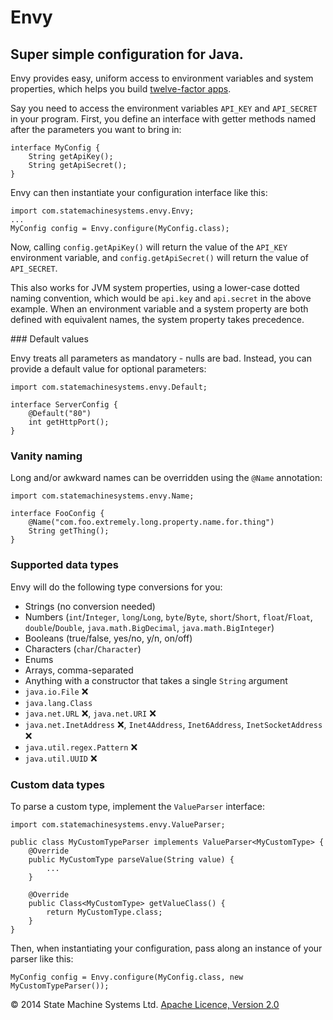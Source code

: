 # Envy

## Super simple configuration for Java.

Envy provides easy, uniform access to environment variables and system properties,
which helps you build [twelve-factor apps](http://www.12factor.net/config).

Say you need to access the environment variables `API_KEY` and `API_SECRET` in your program.
First, you define an interface with getter methods named after the parameters you want to bring in:

    interface MyConfig {
        String getApiKey();
        String getApiSecret();
    }

Envy can then instantiate your configuration interface like this:

    import com.statemachinesystems.envy.Envy;
    ...
    MyConfig config = Envy.configure(MyConfig.class);

Now, calling `config.getApiKey()` will return the value of the `API_KEY` environment variable, and
`config.getApiSecret()` will return the value of `API_SECRET`.

This also works for JVM system properties, using a lower-case dotted naming convention,
which would be `api.key` and `api.secret` in the above example. When an environment variable and a
system property are both defined with equivalent names, the system property takes precedence.

### Default values

Envy treats all parameters as mandatory - nulls are bad.
Instead, you can provide a default value for optional parameters:

    import com.statemachinesystems.envy.Default;

    interface ServerConfig {
        @Default("80")
        int getHttpPort();
    }

### Vanity naming

Long and/or awkward names can be overridden using the `@Name` annotation:

    import com.statemachinesystems.envy.Name;

    interface FooConfig {
        @Name("com.foo.extremely.long.property.name.for.thing")
        String getThing();
    }

### Supported data types

Envy will do the following type conversions for you:

* Strings (no conversion needed)
* Numbers (`int`/`Integer`, `long`/`Long`, `byte`/`Byte`, `short`/`Short`, `float`/`Float`, `double`/`Double`, `java.math.BigDecimal`, `java.math.BigInteger`)
* Booleans (true/false, yes/no, y/n, on/off)
* Characters (`char`/`Character`)
* Enums
* Arrays, comma-separated
* Anything with a constructor that takes a single `String` argument
* `java.io.File` :x:
* `java.lang.Class`
* `java.net.URL` :x:, `java.net.URI` :x:
* `java.net.InetAddress` :x:, `Inet4Address`, `Inet6Address`, `InetSocketAddress` :x:
* `java.util.regex.Pattern` :x:
* `java.util.UUID` :x:

### Custom data types

To parse a custom type, implement the `ValueParser` interface:

    import com.statemachinesystems.envy.ValueParser;

    public class MyCustomTypeParser implements ValueParser<MyCustomType> {
        @Override
        public MyCustomType parseValue(String value) {
            ...
        }

        @Override
        public Class<MyCustomType> getValueClass() {
            return MyCustomType.class;
        }
    }

Then, when instantiating your configuration, pass along an instance of your parser like this:

    MyConfig config = Envy.configure(MyConfig.class, new MyCustomTypeParser());


&copy; 2014 State Machine Systems Ltd. [Apache Licence, Version 2.0]( http://www.apache.org/licenses/LICENSE-2.0)
